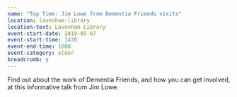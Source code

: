 ```yaml
---
name: "Top Time: Jim Lowe from Dementia Friends visits"
location: lavenham-library
location-text: Lavenham Library
event-start-date: 2019-05-07
event-start-time: 1430
event-end-time: 1600
event-category: older
breadcrumb: y
---
```


Find out about the work of Dementia Friends, and how you can get involved, at this informative talk from Jim Lowe.
